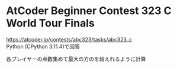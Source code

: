 # AtCoder Beginner Contest 323 C World Tour Finals  
https://atcoder.jp/contests/abc323/tasks/abc323_c  
Python (CPython 3.11.4)で回答  

各プレイヤーの点数集めて最大の方のを超えれるように計算
